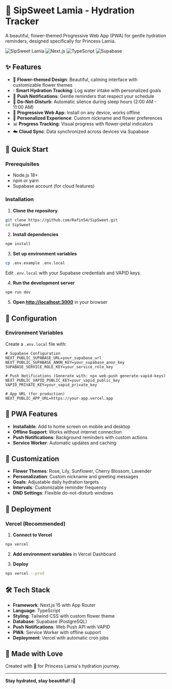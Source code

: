 # 🌸 SipSweet Lamia - Hydration Tracker

A beautiful, flower-themed Progressive Web App (PWA) for gentle hydration reminders, designed specifically for Princess Lamia.

![SipSweet Lamia](https://img.shields.io/badge/PWA-Ready-brightgreen) ![Next.js](https://img.shields.io/badge/Next.js-15-black) ![TypeScript](https://img.shields.io/badge/TypeScript-Ready-blue) ![Supabase](https://img.shields.io/badge/Supabase-Powered-green)

## ✨ Features

- 🌺 **Flower-themed Design**: Beautiful, calming interface with customizable flower themes
- 💧 **Smart Hydration Tracking**: Log water intake with personalized goals
- 🔔 **Push Notifications**: Gentle reminders that respect your schedule
- 🌙 **Do-Not-Disturb**: Automatic silence during sleep hours (2:00 AM - 11:00 AM)
- 📱 **Progressive Web App**: Install on any device, works offline
- 🎯 **Personalized Experience**: Custom nickname and flower preferences
- 📊 **Progress Tracking**: Visual progress with flower-petal indicators
- ☁️ **Cloud Sync**: Data synchronized across devices via Supabase

## 🚀 Quick Start

### Prerequisites

- Node.js 18+
- npm or yarn
- Supabase account (for cloud features)

### Installation

1. **Clone the repository**
```bash
git clone https://github.com/Rafin54/SipSweet.git
cd SipSweet
```

2. **Install dependencies**
```bash
npm install
```

3. **Set up environment variables**
```bash
cp .env.example .env.local
```

Edit `.env.local` with your Supabase credentials and VAPID keys.

4. **Run the development server**
```bash
npm run dev
```

5. **Open [http://localhost:3000](http://localhost:3000)** in your browser

## 🔧 Configuration

### Environment Variables

Create a `.env.local` file with:

```env
# Supabase Configuration
NEXT_PUBLIC_SUPABASE_URL=your_supabase_url
NEXT_PUBLIC_SUPABASE_ANON_KEY=your_supabase_anon_key
SUPABASE_SERVICE_ROLE_KEY=your_service_role_key

# Push Notifications (Generate with: npx web-push generate-vapid-keys)
NEXT_PUBLIC_VAPID_PUBLIC_KEY=your_vapid_public_key
VAPID_PRIVATE_KEY=your_vapid_private_key

# App URL (for production)
NEXT_PUBLIC_APP_URL=https://your-app.vercel.app
```

## 📱 PWA Features

- **Installable**: Add to home screen on mobile and desktop
- **Offline Support**: Works without internet connection
- **Push Notifications**: Background reminders with custom actions
- **Service Worker**: Automatic updates and caching

## 🎨 Customization

- **Flower Themes**: Rose, Lily, Sunflower, Cherry Blossom, Lavender
- **Personalization**: Custom nickname and greeting messages
- **Goals**: Adjustable daily hydration targets
- **Intervals**: Customizable reminder frequency
- **DND Settings**: Flexible do-not-disturb windows

## 🚀 Deployment

### Vercel (Recommended)

1. **Connect to Vercel**
```bash
npx vercel
```

2. **Add environment variables** in Vercel Dashboard

3. **Deploy**
```bash
npx vercel --prod
```

## 🛠️ Tech Stack

- **Framework**: Next.js 15 with App Router
- **Language**: TypeScript
- **Styling**: Tailwind CSS with custom flower theme
- **Database**: Supabase (PostgreSQL)
- **Push Notifications**: Web Push API with VAPID
- **PWA**: Service Worker with offline support
- **Deployment**: Vercel with automatic cron jobs

## 💝 Made with Love

Created with 🌸 for Princess Lamia's hydration journey.

---

**Stay hydrated, stay beautiful! 💧🌺**
